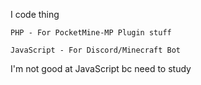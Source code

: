 I code thing

``PHP - For PocketMine-MP Plugin stuff``

``JavaScript - For Discord/Minecraft Bot``

I'm not good at JavaScript bc need to study 
